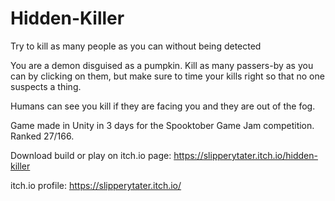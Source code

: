 # Hidden-Killer
Try to kill as many people as you can without being detected


You are a demon disguised as a pumpkin. Kill as many passers-by as you can by clicking on them, but make sure to time your kills right so that no one suspects a thing.

Humans can see you kill if they are facing you and they are out of the fog.


Game made in Unity in 3 days for the Spooktober Game Jam competition. Ranked 27/166.

Download build or play on itch.io page: https://slipperytater.itch.io/hidden-killer

itch.io profile: https://slipperytater.itch.io/
